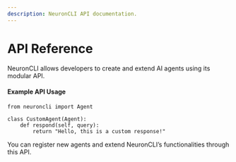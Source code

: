 ```yaml
---
description: NeuronCLI API documentation.
---
```


# API Reference

NeuronCLI allows developers to create and extend AI agents using its modular API.

#### Example API Usage

```
from neuroncli import Agent

class CustomAgent(Agent):
    def respond(self, query):
        return "Hello, this is a custom response!"
```

You can register new agents and extend NeuronCLI’s functionalities through this API.
